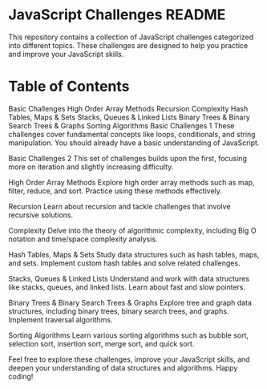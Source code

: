 #  JavaScript Challenges README
This repository contains a collection of JavaScript challenges categorized into different topics. These challenges are designed to help you practice and improve your JavaScript skills.

# Table of Contents
Basic Challenges
High Order Array Methods
Recursion
Complexity
Hash Tables, Maps & Sets
Stacks, Queues & Linked Lists
Binary Trees & Binary Search Trees & Graphs
Sorting Algorithms
Basic Challenges 1
These challenges cover fundamental concepts like loops, conditionals, and string manipulation. You should already have a basic understanding of JavaScript.

Basic Challenges 2
This set of challenges builds upon the first, focusing more on iteration and slightly increasing difficulty.

High Order Array Methods
Explore high order array methods such as map, filter, reduce, and sort. Practice using these methods effectively.

Recursion
Learn about recursion and tackle challenges that involve recursive solutions.

Complexity
Delve into the theory of algorithmic complexity, including Big O notation and time/space complexity analysis.

Hash Tables, Maps & Sets
Study data structures such as hash tables, maps, and sets. Implement custom hash tables and solve related challenges.

Stacks, Queues & Linked Lists
Understand and work with data structures like stacks, queues, and linked lists. Learn about fast and slow pointers.

Binary Trees & Binary Search Trees & Graphs
Explore tree and graph data structures, including binary trees, binary search trees, and graphs. Implement traversal algorithms.

Sorting Algorithms
Learn various sorting algorithms such as bubble sort, selection sort, insertion sort, merge sort, and quick sort.

Feel free to explore these challenges, improve your JavaScript skills, and deepen your understanding of data structures and algorithms. Happy coding!
